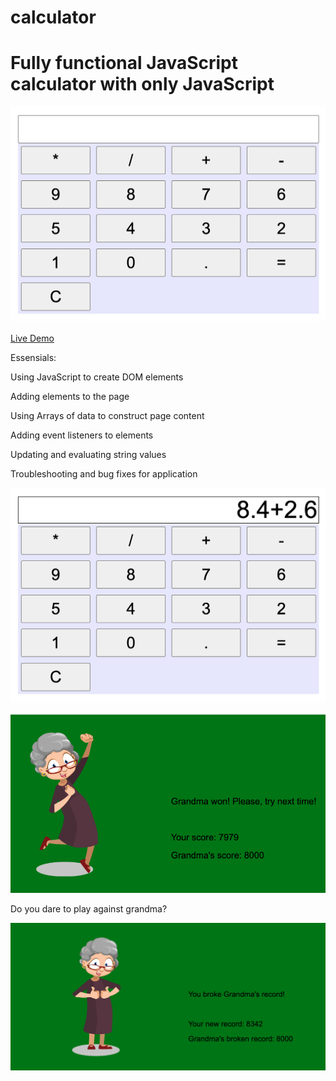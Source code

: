 # calculator

# Fully functional JavaScript calculator with only JavaScript
![Calculator](https://github.com/andreiAlvarez/calculator/blob/main/calculatorOne.png?raw=true)

[Live Demo](https://smart-calculator-andrew.herokuapp.com/)

Essensials: 

Using JavaScript to create DOM elements

Adding elements to the page

Using Arrays of data to construct page content

Adding event listeners to elements

Updating and evaluating string values

Troubleshooting and bug fixes for application

![CalculatorTwo](https://github.com/andreiAlvarez/calculator/blob/main/calculatorTwo.png)

![If Grandma wins](https://github.com/andreiAlvarez/Grandma-s-Car-Race/blob/master/Grandma%20won!.png)

Do you dare to play against grandma? 

![If you are the winner](https://github.com/andreiAlvarez/Grandma-s-Car-Race/blob/master/Broken%20Record.png)
